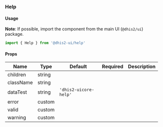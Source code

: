 ### Help

#### Usage

**Note**: If possible, import the component from the main UI (`@dhis2/ui`) package.


```js
import { Help } from '@dhis2-ui/help'
```


#### Props

|Name|Type|Default|Required|Description|
|---|---|---|---|---|
|children|string||||
|className|string||||
|dataTest|string|`'dhis2-uicore-help'`|||
|error|custom||||
|valid|custom||||
|warning|custom||||
